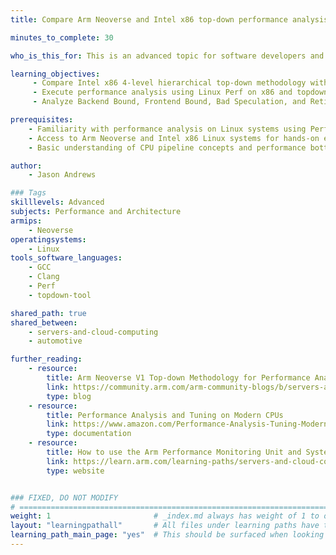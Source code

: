 ```yaml
---
title: Compare Arm Neoverse and Intel x86 top-down performance analysis with PMU counters 

minutes_to_complete: 30

who_is_this_for: This is an advanced topic for software developers and performance engineers who want to understand the similarities and differences between Arm Neoverse and Intel x86 top-down performance analysis using PMU counters, Linux Perf, and the topdown-tool. 

learning_objectives:
     - Compare Intel x86 4-level hierarchical top-down methodology with Arm Neoverse 2-stage approach using PMU counters
     - Execute performance analysis using Linux Perf on x86 and topdown-tool on Arm systems
     - Analyze Backend Bound, Frontend Bound, Bad Speculation, and Retiring categories across both architectures

prerequisites:
    - Familiarity with performance analysis on Linux systems using Perf and PMU counters
    - Access to Arm Neoverse and Intel x86 Linux systems for hands-on examples
    - Basic understanding of CPU pipeline concepts and performance bottlenecks

author:
    - Jason Andrews

### Tags
skilllevels: Advanced
subjects: Performance and Architecture
armips:
    - Neoverse
operatingsystems:
    - Linux
tools_software_languages:
    - GCC
    - Clang
    - Perf
    - topdown-tool

shared_path: true
shared_between:
    - servers-and-cloud-computing
    - automotive

further_reading:
    - resource:
        title: Arm Neoverse V1 Top-down Methodology for Performance Analysis & Telemetry Specification
        link: https://community.arm.com/arm-community-blogs/b/servers-and-cloud-computing-blog/posts/arm-neoverse-v1-top-down-methodology
        type: blog
    - resource:
        title: Performance Analysis and Tuning on Modern CPUs
        link: https://www.amazon.com/Performance-Analysis-Tuning-Modern-CPUs/dp/B0DNQZJ92S
        type: documentation
    - resource:
        title: How to use the Arm Performance Monitoring Unit and System Counter
        link: https://learn.arm.com/learning-paths/servers-and-cloud-computing/arm_pmu/
        type: website


### FIXED, DO NOT MODIFY
# ================================================================================
weight: 1                       # _index.md always has weight of 1 to order correctly
layout: "learningpathall"       # All files under learning paths have this same wrapper
learning_path_main_page: "yes"  # This should be surfaced when looking for related content. Only set for _index.md of learning path content.
---
```

